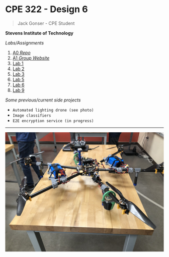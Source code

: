 # CPE 322 - Design 6

> Jack Gonser - CPE Student

**Stevens Institute of Technology**

*Labs/Assignments*
1. [A0 *Repo*](https://github.com/PhysicsAreBad/d6)
2. [A1 *Group Website*](https://sites.google.com/stevens.edu/cpe-322-group-2/home/)
3. [Lab 1](/)
4. [Lab 2](/l2)
5. [Lab 3](/l3)
6. [Lab 5](/l5)
7. [Lab 6](/l6)
8. [Lab 9](/l9)

*Some previous/current side projects*
- `Automated lighting drone (see photo)`
- `Image classifiers`
- `E2E encryption service (in progress)`

---
![Drone](image.jpg)
